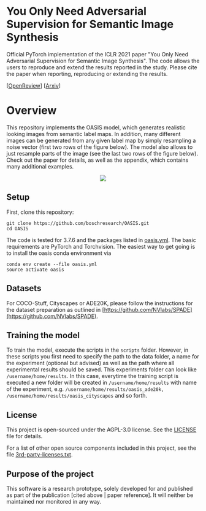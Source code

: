 # You Only Need Adversarial Supervision for Semantic Image Synthesis

Official PyTorch implementation of the ICLR 2021 paper "You Only Need Adversarial Supervision for Semantic Image Synthesis". The code allows the users to
reproduce and extend the results reported in the study. Please cite the paper when reporting, reproducing or extending the results.

[[OpenReview](https://openreview.net/forum?id=yvQKLaqNE6M)]  [[Arxiv](https://arxiv.org/abs/2012.04781)]  

# Overview 

This repository implements the OASIS model, which generates realistic looking images from semantic label maps. In addition, many different images can be generated from any given label map by simply resampling a noise vector (first two rows of the figure below). The model also allows to just resample parts of the image (see the last two rows of the figure below). Check out the paper for details, as well as the appendix, which contains many additional examples.


<p align="center">
<img src="overview.png" >
</p>



## Setup
First, clone this repository:
```
git clone https://github.com/boschresearch/OASIS.git
cd OASIS
```

The code is tested for 3.7.6 and the packages listed in [oasis.yml](oasis.yml). 
The basic requirements are PyTorch and Torchvision. 
The easiest way to get going is to install the oasis conda environment via 
```
conda env create --file oasis.yml
source activate oasis
```
## Datasets 

For COCO-Stuff, Cityscapes or ADE20K, please follow the instructions for the dataset preparation as outlined in [https://github.com/NVlabs/SPADE](https://github.com/NVlabs/SPADE).

## Training the model

To train the model, execute the scripts in the ```scripts``` folder. However, in these scripts you first need to specify the path to the data folder, a name for the experiment (optional but advised) as well as the path where all experimental results should be saved. This experiments folder can look like ```/username/home/results```. In this case, everytime the training script is executed a new folder will be created in ```/username/home/results``` with name of the experiment, e.g. ```/username/home/results/oasis_ade20k, /username/home/results/oasis_cityscapes``` and so forth.

## License

This project is open-sourced under the AGPL-3.0 license. See the
[LICENSE](LICENSE) file for details.

For a list of other open source components included in this project, see the
file [3rd-party-licenses.txt](3rd-party-licenses.txt).

## Purpose of the project

This software is a research prototype, solely developed for and published as
part of the publication [cited above | paper reference]. It will neither be
maintained nor monitored in any way.
